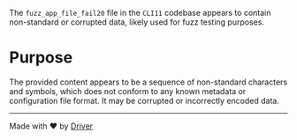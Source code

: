 <!--------------------------------------------------------------------------------->
<!-- IMPORTANT: This file is auto-generated by Driver (https://driver.ai). -------->
<!-- Manual edits may be overwritten on future commits. --------------------------->
<!--------------------------------------------------------------------------------->

The `fuzz_app_file_fail20` file in the `CLI11` codebase appears to contain non-standard or corrupted data, likely used for fuzz testing purposes.

# Purpose
The provided content appears to be a sequence of non-standard characters and symbols, which does not conform to any known metadata or configuration file format. It may be corrupted or incorrectly encoded data.

---
Made with ❤️ by [Driver](https://www.driver.ai/)